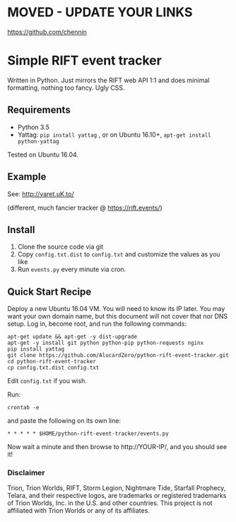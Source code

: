 # MOVED - UPDATE YOUR LINKS

https://github.com/chennin


# Simple RIFT event tracker

Written in Python. Just mirrors the RIFT web API 1:1 and does minimal formatting, nothing too fancy. Ugly CSS.

## Requirements

* Python 3.5
* Yattag: `pip install yattag` , or on Ubuntu 16.10+, `apt-get install python-yattag`

Tested on Ubuntu 16.04.

## Example

See: http://yaret.uK.to/

(different, much fancier tracker @ https://rift.events/)

## Install

1. Clone the source code via git
2. Copy `config.txt.dist` to `config.txt` and customize the values as you like
3. Run `events.py` every minute via cron.

## Quick Start Recipe

Deploy a new Ubuntu 16.04 VM. You will need to know its IP later. You may want your own domain name, but this document will not cover that nor DNS setup. Log in, become root, and run the following commands:

    apt-get update && apt-get -y dist-upgrade
    apt-get -y install git python python-pip python-requests nginx
    pip install yattag
    git clone https://github.com/AlucardZero/python-rift-event-tracker.git
    cd python-rift-event-tracker
    cp config.txt.dist config.txt

Edit `config.txt` if you wish.

Run:

    crontab -e

and paste the following on its own line:

    * * * * * $HOME/python-rift-event-tracker/events.py

Now wait a minute and then browse to http://YOUR-IP/, and you should see it!


### Disclaimer

Trion, Trion Worlds, RIFT, Storm Legion, Nightmare Tide, Starfall Prophecy, Telara, and their respective logos, are trademarks or registered trademarks of Trion Worlds, Inc. in the U.S. and other countries. This project is not affiliated with Trion Worlds or any of its affiliates.
